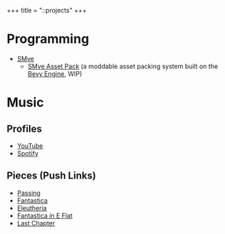 +++
title = "::projects"
+++

# Programming

- [SMve](https://github.com/smve-rs/smve)
  - [SMve Asset Pack](https://github.com/smve-rs/smve/tree/master/crates/smve_asset_pack)
    (a moddable asset packing system built on the [Bevy Engine](https://bevyengine.org), WIP)

# Music

## Profiles

- [YouTube](https://youtube.com/@ItsSunnyMonster)
- [Spotify](https://open.spotify.com/artist/3ZP0GXAurelZibY4a2GxMX?si=ea94f0413b734bd8)

## Pieces (Push Links)

- [Passing](https://push.fm/fl/passing)
- [Fantastica](https://push.fm/fl/fantastica)
- [Eleutheria](https://push.fm/fl/eleutheria)
- [Fantastica in E Flat](https://push.fm/fl/fantastica-eb)
- [Last Chapter](https://push.fm/fl/lastchapter)
